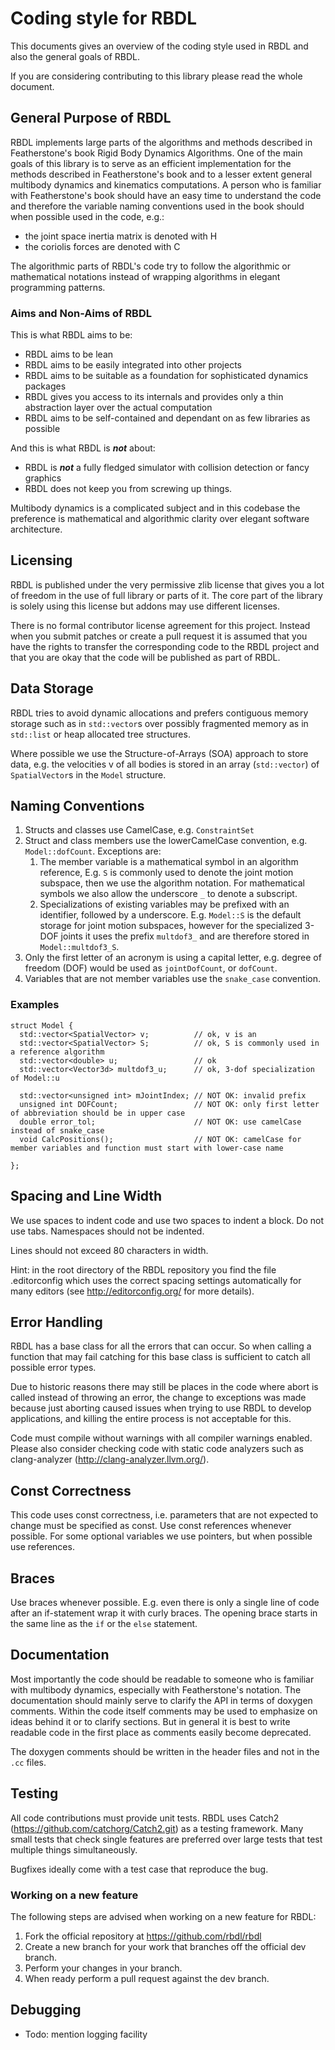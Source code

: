 # Coding style for RBDL

This documents gives an overview of the coding style used in RBDL and also
the general goals of RBDL.

If you are considering contributing to this library please read the whole
document.

## General Purpose of RBDL

RBDL implements large parts of the algorithms and methods described in
Featherstone's book Rigid Body Dynamics Algorithms. One of the main goals
of this library is to serve as an efficient implementation for the methods
described in Featherstone's book and to a lesser extent general multibody
dynamics and kinematics computations. A person who is familiar with
Featherstone's book should have an easy time to understand the code and
therefore the variable naming conventions used in the book should when
possible used in the code, e.g.:

- the joint space inertia matrix is denoted with H
- the coriolis forces are denoted with C

The algorithmic parts of RBDL's code try to follow the algorithmic or
mathematical notations instead of wrapping algorithms in elegant
programming patterns.

### Aims and Non-Aims of RBDL

This is what RBDL aims to be:

* RBDL aims to be lean
* RBDL aims to be easily integrated into other projects
* RBDL aims to be suitable as a foundation for sophisticated dynamics packages
* RBDL gives you access to its internals and provides only a thin abstraction layer over the actual computation
* RBDL aims to be self-contained and dependant on as few libraries as possible

And this is what RBDL is ***not*** about:

* RBDL is ***not*** a fully fledged simulator with collision detection or fancy graphics
* RBDL does not keep you from screwing up things.

Multibody dynamics is a complicated subject and in this codebase the
preference is mathematical and algorithmic clarity over elegant software
architecture.

## Licensing

RBDL is published under the very permissive zlib license that gives you a
lot of freedom in the use of full library or parts of it. The core part
of the library is solely using this license but addons may use different
licenses.

There is no formal contributor license agreement for this project. Instead
when you submit patches or create a pull request it is assumed that you
have the rights to transfer the corresponding code to the RBDL project and
that you are okay that the code will be published as part of RBDL.

## Data Storage

RBDL tries to avoid dynamic allocations and prefers contiguous memory
storage such as in ```std::vector```s over possibly fragmented memory as in
```std::list``` or heap allocated tree structures.

Where possible we use the Structure-of-Arrays (SOA) approach to store data,
e.g. the velocities v of all bodies is stored in an array (```std::vector```)
of ```SpatialVector```s in the ```Model``` structure.

## Naming Conventions

1. Structs and classes use CamelCase, e.g. ```ConstraintSet```
2. Struct and class members use the lowerCamelCase convention, e.g.
   ```Model::dofCount```.
   Exceptions are:
    1. The member variable is a mathematical symbol in an
       algorithm reference, E.g. ```S``` is commonly used to denote the joint
       motion subspace, then we use the algorithm notation. For mathematical
       symbols we also allow the underscore ```_``` to denote a subscript.
    2. Specializations of existing variables may be prefixed with an identifier,
       followed by a underscore. E.g. ```Model::S``` is the default storage for
       joint motion subspaces, however for the specialized 3-DOF joints it uses
       the prefix ```multdof3_``` and are therefore stored in
       ```Model::multdof3_S```.
3. Only the first letter of an acronym is using a capital letter, e.g.
   degree of freedom (DOF) would be used as ```jointDofCount```, or
   ```dofCount```.
4. Variables that are not member variables use the ```snake_case``` convention.

### Examples

    struct Model {
      std::vector<SpatialVector> v;          // ok, v is an
      std::vector<SpatialVector> S;          // ok, S is commonly used in a reference algorithm
      std::vector<double> u;                 // ok
      std::vector<Vector3d> multdof3_u;      // ok, 3-dof specialization of Model::u

      std::vector<unsigned int> mJointIndex; // NOT OK: invalid prefix
      unsigned int DOFCount;                 // NOT OK: only first letter of abbreviation should be in upper case
      double error_tol;                      // NOT OK: use camelCase instead of snake_case
      void CalcPositions();                  // NOT OK: camelCase for member variables and function must start with lower-case name

    };

## Spacing and Line Width

We use spaces to indent code and use two spaces to indent a block. Do not
use tabs. Namespaces should not be indented.

Lines should not exceed 80 characters in width.

Hint: in the root directory of the RBDL repository you find the file
.editorconfig which uses the correct spacing settings automatically for
many editors (see http://editorconfig.org/ for more details).

## Error Handling

RBDL has a base class for all the errors that can occur. So when calling a function that may fail catching for this base
class
is sufficient to catch all possible error types.

Due to historic reasons there may still be places in the code where abort is called instead of throwing an error, the
change to exceptions
was made because just aborting caused issues when trying to use RBDL to develop applications, and killing the entire
process is
not acceptable for this.

Code must compile without warnings with all compiler warnings enabled.
Please also consider checking code with static code analyzers such as
clang-analyzer (http://clang-analyzer.llvm.org/).

## Const Correctness

This code uses const correctness, i.e. parameters that are not expected to
change must be specified as const. Use const references whenever possible.
For some optional variables we use pointers, but when possible use
references.

## Braces

Use braces whenever possible. E.g. even there is only a single line of code
after an if-statement wrap it with curly braces. The opening brace starts
in the same line as the ```if``` or the ```else``` statement.

## Documentation

Most importantly the code should be readable to someone who is familiar
with multibody dynamics, especially with Featherstone's notation. The
documentation should mainly serve to clarify the API in terms of doxygen
comments. Within the code itself comments may be used to emphasize on ideas
behind it or to clarify sections. But in general it is best to write
readable code in the first place as comments easily become deprecated.

The doxygen comments should be written in the header files and not in the
```.cc``` files.

## Testing

All code contributions must provide unit tests. RBDL uses Catch2
(https://github.com/catchorg/Catch2.git) as a testing framework. Many
small tests that check single features are preferred over large tests that
test multiple things simultaneously.

Bugfixes ideally come with a test case that reproduce the bug.

### Working on a new feature

The following steps are advised when working on a new feature for RBDL:

1. Fork the official repository at https://github.com/rbdl/rbdl
2. Create a new branch for your work that branches off the official dev
   branch.
3. Perform your changes in your branch.
4. When ready perform a pull request against the dev branch.

## Debugging

* Todo: mention logging facility


